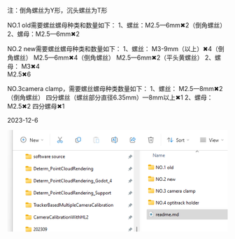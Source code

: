注：倒角螺丝为Y形，沉头螺丝为T形

NO.1 old需要螺丝螺母种类和数量如下：
1、螺丝：M2.5—6mm✖2（倒角螺丝）
2、螺母：M2.5—6mm✖2

NO.2 new需要螺丝螺母种类和数量如下：
1、螺丝：
M3-9mm（以上）✖4（倒角螺丝）
M2.5—6mm✖4（倒角螺丝）
M2.5—6mm✖2（平头黄螺丝）
2、螺母：
M3✖4   
M2.5✖6

NO.3camera clamp，需要螺丝螺母种类数量如下：
1、螺丝：
M2.5—8mm✖2（倒角螺丝）
四分螺丝（螺丝部分直径6.35mm）—8mm以上✖1
2、螺母：
M2.5✖2
四分螺母✖1



2023-12-6

![Alt text](image.png)




